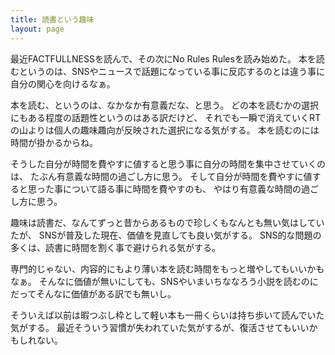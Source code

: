 ```yaml
---
title: 読書という趣味
layout: page
---
```

最近FACTFULLNESSを読んで、その次にNo Rules Rulesを読み始めた。
本を読むというのは、SNSやニュースで話題になっている事に反応するのとは違う事に自分の関心を向けるなぁ。

本を読む、というのは、なかなか有意義だな、と思う。
どの本を読むかの選択にもある程度の話題性というのはある訳だけど、
それでも一瞬で消えていくRTの山よりは個人の趣味趣向が反映された選択になる気がする。
本を読むのには時間が掛かるからね。

そうした自分が時間を費やすに値すると思う事に自分の時間を集中させていくのは、
たぶん有意義な時間の過ごし方に思う。
そして自分が時間を費やすに値すると思った事について語る事に時間を費やすのも、
やはり有意義な時間の過ごし方に思う。

趣味は読書だ、なんてずっと昔からあるもので珍しくもなんとも無い気はしていたが、
SNSが普及した現在、価値を見直しても良い気がする。
SNS的な問題の多くは、読書に時間を割く事で避けられる気がする。

専門的じゃない、内容的にもより薄い本を読む時間をもっと増やしてもいいかもなぁ。
そんなに価値が無いにしても、SNSやいまいちななろう小説を読むのにだってそんなに価値がある訳でも無いし。

そういえば以前は暇つぶし枠として軽い本も一冊くらいは持ち歩いて読んでいた気がする。
最近そういう習慣が失われていた気がするが、復活させてもいいかもしれない。